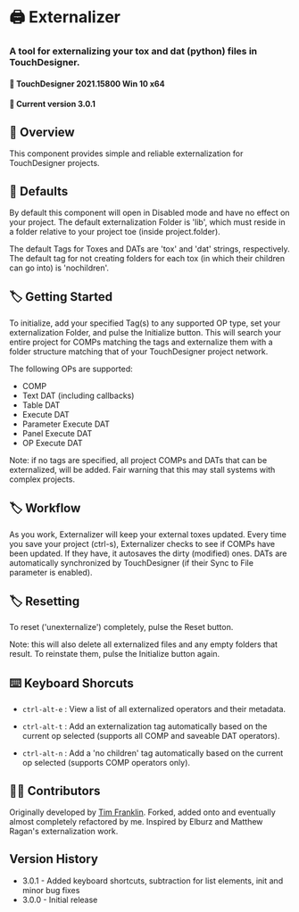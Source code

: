 # :printer: Externalizer
### A tool for externalizing your tox and dat (python) files in TouchDesigner. 
#### :floppy_disk: TouchDesigner 2021.15800 Win 10 x64
#### :floppy_disk: Current version 3.0.1

## :notebook_with_decorative_cover: Overview
This component provides simple and reliable externalization for TouchDesigner projects.

## :page_with_curl: Defaults
By default this component will open in Disabled mode and have no effect on your project. The default externalization Folder is 'lib', which must reside in a folder relative to your project toe (inside project.folder).

The default Tags for Toxes and DATs are 'tox' and 'dat' strings, respectively. The default tag for not creating folders for each tox (in which their children can go into) is 'nochildren'.

## :label: Getting Started
To initialize, add your specified Tag(s) to any supported OP type, set your externalization Folder, and pulse the Initialize button. This will search your entire project for COMPs matching the tags and externalize them with a folder structure matching that of your TouchDesigner project network.

The following OPs are supported:
- COMP
- Text DAT (including callbacks)
- Table DAT
- Execute DAT
- Parameter Execute DAT
- Panel Execute DAT
- OP Execute DAT

Note: if no tags are specified, all project COMPs and DATs that can be externalized, will be added. Fair warning that this may stall systems with complex projects.

## :label: Workflow
As you work, Externalizer will keep your external toxes updated. Every time you save your project (ctrl-s), Externalizer checks to see if COMPs have been updated. If they have, it autosaves the dirty (modified) ones. DATs are automatically synchronized by TouchDesigner (if their Sync to File parameter is enabled).

## :label: Resetting
To reset ('unexternalize') completely, pulse the Reset button.

Note: this will also delete all externalized files and any empty folders that result. To reinstate them, pulse the Initialize button again.

## :keyboard: Keyboard Shorcuts
- `ctrl-alt-e` : View a list of all externalized operators and 
their metadata.

- `ctrl-alt-t` : Add an externalization tag automatically based
on the current op selected (supports all COMP and saveable 
DAT operators).

- `ctrl-alt-n` : Add a 'no children' tag automatically based
on the current op selected (supports COMP operators only).

## :man_juggling: Contributors
Originally developed by [Tim Franklin](https://github.com/franklin113/). Forked, added onto and eventually almost completely refactored by me. Inspired by Elburz and Matthew Ragan's externalization work.

## Version History
- 3.0.1 - Added keyboard shortcuts, subtraction for list elements, init and minor bug fixes 
- 3.0.0 - Initial release
